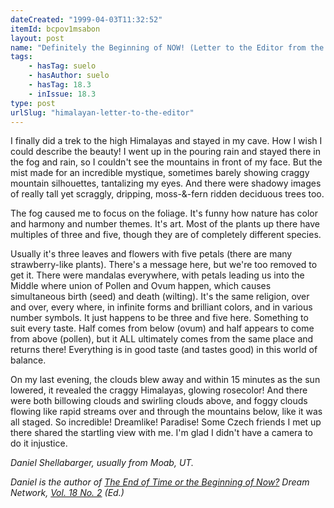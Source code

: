```yaml
---
dateCreated: "1999-04-03T11:32:52"
itemId: bcpov1msabon
layout: post
name: "Definitely the Beginning of NOW! (Letter to the Editor from the Himalayas)"
tags:
    - hasTag: suelo
    - hasAuthor: suelo
    - hasTag: 18.3
    - inIssue: 18.3
type: post
urlSlug: "himalayan-letter-to-the-editor"
---
```


I finally did a trek to the high Himalayas and stayed in my cave. How I wish I could describe the beauty! I went up in the pouring rain and stayed there in the fog and rain, so I couldn't see the mountains in front of my face. But the mist made for an incredible mystique, sometimes barely showing craggy mountain silhouettes, tantalizing my eyes. And there were shadowy images of really tall yet scraggly, dripping, moss-&-fern ridden deciduous trees too.

The fog caused me to focus on the foliage. It's funny how nature has color and harmony and number themes. It's art. Most of the plants up there have multiples of three and five, though they are of completely different species.

Usually it's three leaves and flowers with five petals (there are many strawberry-like plants). There's a message here, but we're too removed to get it. There were mandalas everywhere, with petals leading us into the Middle where union of Pollen and Ovum happen, which causes simultaneous birth (seed) and death (wilting). It's the same religion, over and over, every where, in infinite forms and brilliant colors, and in various number symbols. It just happens to be three and five here. Something to suit every taste. Half comes from below (ovum) and half appears to come from above (pollen), but it ALL ultimately comes from the same place and returns there! Everything is in good taste (and tastes good) in this world of balance.

On my last evening, the clouds blew away and within 15 minutes as the sun lowered, it revealed the craggy Himalayas, glowing rosecolor! And there were both billowing clouds and swirling clouds above, and foggy clouds flowing like rapid streams over and through the mountains below, like it was all staged. So incredible! Dreamlike! Paradise! Some Czech friends I met up there shared the startling view with me. I'm glad I didn't have a camera to do it injustice.

_Daniel Shellabarger, usually from Moab, UT._

_Daniel is the author of [The End of Time or the Beginning of Now?](../bcpov6msapoc/cross-cultural-perspectives-on-apocalypse-and-salvation) Dream Network, [Vol. 18 No. 2](../bcphbtsx7s6/18.2) (Ed.)_
